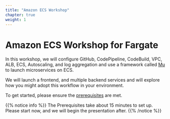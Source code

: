 ```yaml
---
title: "Amazon ECS Workshop"
chapter: true
weight: 1
---
```


# Amazon ECS Workshop for Fargate

In this workshop, we will configure GitHub, CodePipeline, CodeBuild, VPC, ALB, ECS,
Autoscaling, and log aggregation and use a framework called [Mu](https://getmu.io) to
launch microservices on ECS.

We will launch a frontend, and multiple backend services and will explore how you
might adopt this workflow in your environment.

To get started, please ensure the [prerequisites](/prerequisites.html) are met.

{{% notice info %}}
The Prerequisites take about 15 minutes to set up. Please start now, and we will begin the presentation after.
{{% /notice %}}
